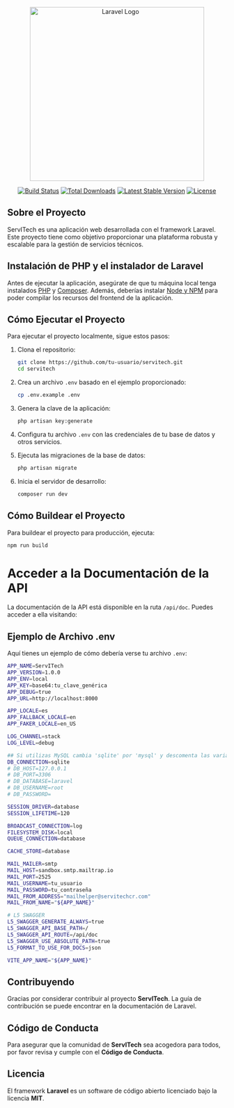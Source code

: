 <p align="center"><a href="https://laravel.com" target="_blank"><img src="https://raw.githubusercontent.com/laravel/art/master/logo-lockup/5%20SVG/2%20CMYK/1%20Full%20Color/laravel-logolockup-cmyk-red.svg" width="400" alt="Laravel Logo"></a></p>

<p align="center">
<a href="https://github.com/laravel/framework/actions"><img src="https://github.com/laravel/framework/workflows/tests/badge.svg" alt="Build Status"></a>
<a href="https://packagist.org/packages/laravel/framework"><img src="https://img.shields.io/packagist/dt/laravel/framework" alt="Total Downloads"></a>
<a href="https://packagist.org/packages/laravel/framework"><img src="https://img.shields.io/packagist/v/laravel/framework" alt="Latest Stable Version"></a>
<a href="https://packagist.org/packages/laravel/framework"><img src="https://img.shields.io/packagist/l/laravel/framework" alt="License"></a>
</p>

## Sobre el Proyecto

ServITech es una aplicación web desarrollada con el framework Laravel. Este proyecto tiene como objetivo proporcionar una plataforma robusta y escalable para la gestión de servicios técnicos.

## Instalación de PHP y el instalador de Laravel

Antes de ejecutar la aplicación, asegúrate de que tu máquina local tenga instalados [PHP](https://www.php.net/ "PHP") y [Composer](https://getcomposer.org/ "Composer"). Además, deberías instalar [Node y NPM](https://nodejs.org/en/download "Node y NPM") para poder compilar los recursos del frontend de la aplicación.

## Cómo Ejecutar el Proyecto

Para ejecutar el proyecto localmente, sigue estos pasos:

1. Clona el repositorio:
    ```sh
    git clone https://github.com/tu-usuario/servitech.git
    cd servitech
    ```

3. Crea un archivo `.env` basado en el ejemplo proporcionado:
    ```sh
    cp .env.example .env
    ```

4. Genera la clave de la aplicación:
    ```sh
    php artisan key:generate
    ```

5. Configura tu archivo `.env` con las credenciales de tu base de datos y otros servicios.

6. Ejecuta las migraciones de la base de datos:
    ```sh
    php artisan migrate
    ```

7. Inicia el servidor de desarrollo:
    ```sh
    composer run dev
    ```

## Cómo Buildear el Proyecto

Para buildear el proyecto para producción, ejecuta:
```sh
npm run build
```

# Acceder a la Documentación de la API  
La documentación de la API está disponible en la ruta `/api/doc`. Puedes acceder a ella visitando:  

## Ejemplo de Archivo .env  
Aquí tienes un ejemplo de cómo debería verse tu archivo `.env`:

```sh
APP_NAME=ServITech
APP_VERSION=1.0.0
APP_ENV=local
APP_KEY=base64:tu_clave_genérica
APP_DEBUG=true
APP_URL=http://localhost:8000

APP_LOCALE=es
APP_FALLBACK_LOCALE=en
APP_FAKER_LOCALE=en_US

LOG_CHANNEL=stack
LOG_LEVEL=debug

## Si utilizas MySQL cambia 'sqlite' por 'mysql' y descomenta las variables DB_*
DB_CONNECTION=sqlite
# DB_HOST=127.0.0.1
# DB_PORT=3306
# DB_DATABASE=laravel
# DB_USERNAME=root
# DB_PASSWORD=

SESSION_DRIVER=database
SESSION_LIFETIME=120

BROADCAST_CONNECTION=log
FILESYSTEM_DISK=local
QUEUE_CONNECTION=database

CACHE_STORE=database

MAIL_MAILER=smtp
MAIL_HOST=sandbox.smtp.mailtrap.io
MAIL_PORT=2525
MAIL_USERNAME=tu_usuario
MAIL_PASSWORD=tu_contraseña
MAIL_FROM_ADDRESS="mailhelper@servitechcr.com"
MAIL_FROM_NAME="${APP_NAME}"

# L5 SWAGGER
L5_SWAGGER_GENERATE_ALWAYS=true
L5_SWAGGER_API_BASE_PATH=/
L5_SWAGGER_API_ROUTE=/api/doc
L5_SWAGGER_USE_ABSOLUTE_PATH=true
L5_FORMAT_TO_USE_FOR_DOCS=json

VITE_APP_NAME="${APP_NAME}"
```

## Contribuyendo  
Gracias por considerar contribuir al proyecto **ServITech**. La guía de contribución se puede encontrar en la documentación de Laravel.  

## Código de Conducta  
Para asegurar que la comunidad de **ServITech** sea acogedora para todos, por favor revisa y cumple con el **Código de Conducta**.  

## Licencia  
El framework **Laravel** es un software de código abierto licenciado bajo la licencia **MIT**.  
